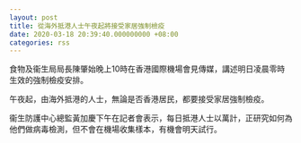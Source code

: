 ```yaml
---
layout: post
title: 從海外抵港人士午夜起將接受家居強制檢疫
date: 2020-03-18 20:39:40.000000000 +08:00
categories: rss
---
```


食物及衞生局局長陳肇始晚上10時在香港國際機場會見傳媒，講述明日凌晨零時生效的強制檢疫安排。

午夜起，由海外抵港的人士，無論是否香港居民，都要接受家居強制檢疫。

衞生防護中心總監黃加慶下午在記者會表示，每日抵港人士以萬計，正研究如何為他們做病毒檢測，但不會在機場收集樣本，有機會明天試行。
